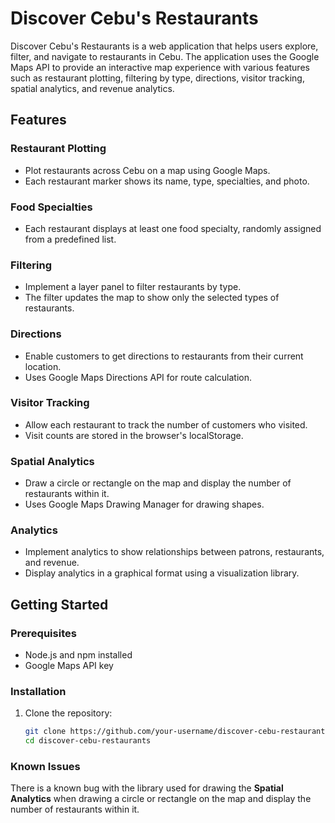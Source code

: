 # Discover Cebu's Restaurants

Discover Cebu's Restaurants is a web application that helps users explore, filter, and navigate to restaurants in Cebu. The application uses the Google Maps API to provide an interactive map experience with various features such as restaurant plotting, filtering by type, directions, visitor tracking, spatial analytics, and revenue analytics.

## Features

### Restaurant Plotting
- Plot restaurants across Cebu on a map using Google Maps.
- Each restaurant marker shows its name, type, specialties, and photo.

### Food Specialties
- Each restaurant displays at least one food specialty, randomly assigned from a predefined list.

### Filtering
- Implement a layer panel to filter restaurants by type.
- The filter updates the map to show only the selected types of restaurants.

### Directions
- Enable customers to get directions to restaurants from their current location.
- Uses Google Maps Directions API for route calculation.

### Visitor Tracking
- Allow each restaurant to track the number of customers who visited.
- Visit counts are stored in the browser's localStorage.

### Spatial Analytics
- Draw a circle or rectangle on the map and display the number of restaurants within it.
- Uses Google Maps Drawing Manager for drawing shapes.

### Analytics
- Implement analytics to show relationships between patrons, restaurants, and revenue.
- Display analytics in a graphical format using a visualization library.

## Getting Started

### Prerequisites
- Node.js and npm installed
- Google Maps API key

### Installation

1. Clone the repository:
   ```bash
   git clone https://github.com/your-username/discover-cebu-restaurants.git
   cd discover-cebu-restaurants

### Known Issues

There is a known bug with the library used for drawing the **Spatial Analytics** when drawing a circle or rectangle on the map and display the number of restaurants within it.
